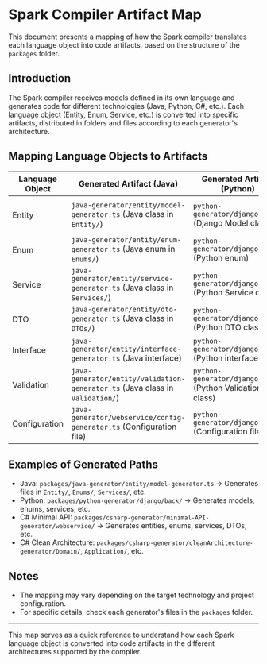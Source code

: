 
# Spark Compiler Artifact Map

This document presents a mapping of how the Spark compiler translates each language object into code artifacts, based on the structure of the `packages` folder.

## Introduction
The Spark compiler receives models defined in its own language and generates code for different technologies (Java, Python, C#, etc.). Each language object (Entity, Enum, Service, etc.) is converted into specific artifacts, distributed in folders and files according to each generator's architecture.

## Mapping Language Objects to Artifacts

| Language Object     | Generated Artifact (Java) | Generated Artifact (Python) | Generated Artifact (C# Minimal API) | Generated Artifact (C# Clean Architecture) |
|--------------------|---------------------------|-----------------------------|-------------------------------------|--------------------------------------------|
| Entity             | `java-generator/entity/model-generator.ts` (Java class in `Entity/`) | `python-generator/django/back/` (Django Model class) | `csharp-generator/minimal-API-generator/webservice/model-generator.ts` (C# class in `Entities/`) | `csharp-generator/cleanArchitecture-generator/Domain/Entities/` (C# class in `Entities/`) |
| Enum               | `java-generator/entity/enum-generator.ts` (Java enum in `Enums/`) | `python-generator/django/back/` (Python enum) | `csharp-generator/minimal-API-generator/webservice/enum-generator.ts` (C# enum in `Enums/`) | `csharp-generator/cleanArchitecture-generator/Domain/Enums/` (C# enum in `Enums/`) |
| Service            | `java-generator/entity/service-generator.ts` (Java class in `Services/`) | `python-generator/django/back/` (Python Service class) | `csharp-generator/minimal-API-generator/webservice/generator.ts` (C# class in `Services/`) | `csharp-generator/cleanArchitecture-generator/Application/Services/` (C# class in `Services/`) |
| DTO                | `java-generator/entity/dto-generator.ts` (Java class in `DTOs/`) | `python-generator/django/back/` (Python DTO class) | `csharp-generator/minimal-API-generator/webservice/dto-generator.ts` (C# class in `DTOs/`) | `csharp-generator/cleanArchitecture-generator/Application/DTOs/` (C# class in `DTOs/`) |
| Interface          | `java-generator/entity/interface-generator.ts` (Java interface) | `python-generator/django/back/` (Python interface) | `csharp-generator/minimal-API-generator/webservice/interface-generator.ts` (C# interface) | `csharp-generator/cleanArchitecture-generator/Domain/Interfaces/` (C# interface) |
| Validation         | `java-generator/entity/validation-generator.ts` (Java class in `Validation/`) | `python-generator/django/back/` (Python Validation class) | `csharp-generator/minimal-API-generator/webservice/validation-generator.ts` (C# class in `Validation/`) | `csharp-generator/cleanArchitecture-generator/Domain/Validation/` (C# class in `Validation/`) |
| Configuration      | `java-generator/webservice/config-generator.ts` (Configuration file) | `python-generator/django/back/` (Configuration file) | `csharp-generator/minimal-API-generator/webservice/config-generator.ts` (Configuration file) | `csharp-generator/cleanArchitecture-generator/Application/Configuration/` (Configuration file) |

## Examples of Generated Paths
- Java: `packages/java-generator/entity/model-generator.ts` → Generates files in `Entity/`, `Enums/`, `Services/`, etc.
- Python: `packages/python-generator/django/back/` → Generates models, enums, services, etc.
- C# Minimal API: `packages/csharp-generator/minimal-API-generator/webservice/` → Generates entities, enums, services, DTOs, etc.
- C# Clean Architecture: `packages/csharp-generator/cleanArchitecture-generator/Domain/`, `Application/`, etc.

## Notes
- The mapping may vary depending on the target technology and project configuration.
- For specific details, check each generator's files in the `packages` folder.

---

This map serves as a quick reference to understand how each Spark language object is converted into code artifacts in the different architectures supported by the compiler.
